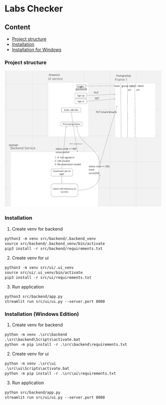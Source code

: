 # Labs Checker
## Content
- [Project structure](#project-structure)
- [Installation](#installation)
- [Installation for Windows](#installation-windows-edition)

### Project structure

![Alt text](assets/image.png)

### Installation
1. Create venv for backend
```
python3 -m venv src/backend/.backend_venv
source src/backend/.backend_venv/bin/activate
pip3 install -r src/backend/requirements.txt
```
2. Create venv for ui
```
python3 -m venv src/ui/.ui_venv
source src/ui/.ui_venv/bin/activate
pip3 install -r src/ui/requirements.txt
```
3. Run application
```
python3 src/backend/app.py
streamlit run src/ui/ui.py --server.port 8080

```
### Installation (Windows Edition)
1. Create venv for backend
```
python -m venv .\src\backend
.\src\backend\Scripts\activate.bat
python -m pip install -r .\src\backend\requirements.txt
```
2. Create venv for ui
```
python -m venv .\src\ui
.\src\ui\Scripts\activate.bat
python -m pip install -r .\src\ui\requirements.txt
```
3. Run application
```
python src/backend/app.py
streamlit run src/ui/ui.py --server.port 8080
```
